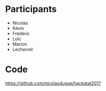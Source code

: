 # Participants

- Nicolas
- Kévin
- Frédéric
- Loïc
- Marion
- Lechevrel

# Code

https://github.com/nicolasdugue/hackatal2017
